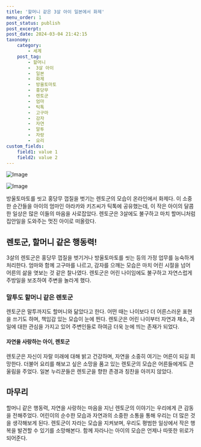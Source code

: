 ```yaml
---
title: '할머니 같은 3살 아이 일본에서 화제'
menu_order: 1
post_status: publish
post_excerpt: 
post_date: 2024-03-04 21:42:15
taxonomy:
    category:
        - 세계
    post_tag:
        - 할머니
        -  3살 아이
        -  일본
        -  화제
        -  방울토마토
        -  홍당무
        -  렌토군
        -  엄마
        -  틱톡
        -  고구마
        -  감자
        -  자연
        -  말투
        -  자랑
        -  요리
custom_fields:
    field1: value 1
    field2: value 2
---
```


![Image](https://imgnews.pstatic.net/image/277/2024/03/04/0005387086_001_20240304104615378.jpg?type=w647)

![Image](https://imgnews.pstatic.net/image/277/2024/03/04/0005387086_002_20240304104615440.jpg?type=w647)

방울토마토를 씻고 홍당무 껍질을 벗기는 렌토군의 모습이 온라인에서 화제다. 이 소중한 순간들을 아이의 엄마인 아라카와 키즈씨가 틱톡에 공유했는데, 이 작은 아이의 달콤한 일상은 많은 이들의 마음을 사로잡았다. 렌토군은 3살에도 불구하고 마치 할머니처럼 집안일을 도와주는 멋진 아이로 떠올랐다.
## 렌토군, 할머니 같은 행동력!
3살의 렌토군은 홍당무 껍질을 벗기거나 방울토마토를 씻는 등의 가정 업무를 능숙하게 처리한다. 엄마와 함께 고구마를 나르고, 감자를 으깨는 모습은 마치 어린 시절을 넘어 어른의 삶을 엿보는 것 같은 찰나였다. 렌토군은 어린 나이임에도 불구하고 자연스럽게 주방일을 보조하여 주변을 놀라게 했다.
### 말투도 할머니 같은 렌토군
렌토군은 말투까지도 할머니와 닮았다고 한다. 어떤 때는 나이보다 더 어른스러운 표현을 쓰기도 하며, 책임감 있는 모습이 눈에 띈다. 렌토군은 어린 나이부터 자연과 채소, 과일에 대한 관심을 가지고 있어 주변인들로 하여금 더욱 눈에 띄는 존재가 되었다.
#### 자연을 사랑하는 아이, 렌토군
렌토군은 자신이 자랄 미래에 대해 밝고 건강하며, 자연을 소중히 여기는 어른이 되길 희망한다. 더불어 요리를 해보고 싶은 소망을 품고 있는 렌토군의 모습은 어른들에게도 큰 울림을 주었다. 일본 누리꾼들은 렌토군을 향한 존경과 칭찬을 아끼지 않았다.
## 마무리
할머니 같은 행동력, 자연을 사랑하는 마음을 지닌 렌토군의 이야기는 우리에게 큰 감동을 전해주었다. 어린이의 순수한 모습과 자연과의 소중한 소통을 통해 우리는 더 많은 것을 생각해보게 된다. 렌토군이 자라는 모습을 지켜보며, 우리도 평범한 일상에서 작은 행복을 발견할 수 있기를 소망해본다. 함께 자라나는 아이의 모습은 언제나 따뜻한 위로가 되어준다.
